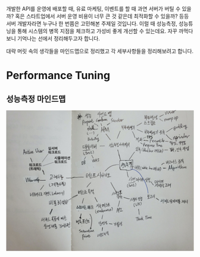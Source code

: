 개발한 API를 운영에 배포할 때, 유료 마케팅, 이벤트를 할 때 과연 서버가 버틸 수 있을까? 혹은 스타트업에서 서버 운영 비용이 너무 큰 것 같은데 최적화할 수 있을까? 등등 서버 개발자라면 누구나 한 번쯤은 고민해본 주제일 것입니다. 
이럴 때 성능측정, 성능튜닝을 통해 시스템의 병목 지점을 체크하고 가성비 좋게 개선할 수 있는데요. 자꾸 까먹다보니 기억나는 선에서 정리해두고자 합니다.

대략 머릿 속의 생각들을 마인드맵으로 정리했고 각 세부사항들을 정리해보려고 합니다.

# Performance Tuning
## 성능측정 마인드맵
![](resources/performance_mindmap.jpg)